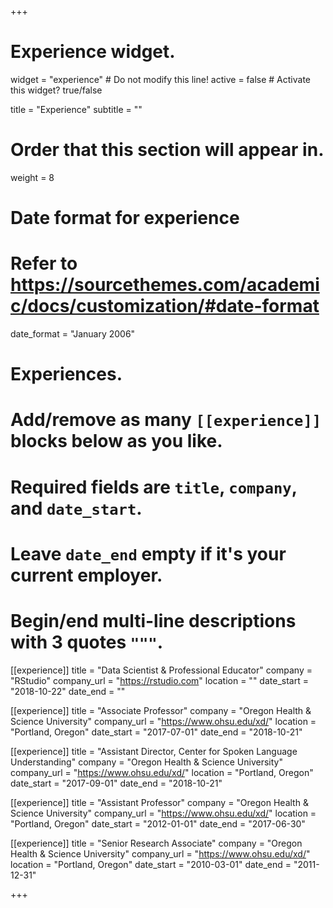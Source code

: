 +++
# Experience widget.
widget = "experience"  # Do not modify this line!
active = false  # Activate this widget? true/false

title = "Experience"
subtitle = ""

# Order that this section will appear in.
weight = 8

# Date format for experience
#   Refer to https://sourcethemes.com/academic/docs/customization/#date-format
date_format = "January 2006"

# Experiences.
#   Add/remove as many `[[experience]]` blocks below as you like.
#   Required fields are `title`, `company`, and `date_start`.
#   Leave `date_end` empty if it's your current employer.
#   Begin/end multi-line descriptions with 3 quotes `"""`.
[[experience]]
  title = "Data Scientist & Professional Educator"
  company = "RStudio"
  company_url = "https://rstudio.com"
  location = ""
  date_start = "2018-10-22"
  date_end = ""

[[experience]]
  title = "Associate Professor"
  company = "Oregon Health & Science University"
  company_url = "https://www.ohsu.edu/xd/"
  location = "Portland, Oregon"
  date_start = "2017-07-01"
  date_end = "2018-10-21"

[[experience]]
  title = "Assistant Director, Center for Spoken Language Understanding"
  company = "Oregon Health & Science University"
  company_url = "https://www.ohsu.edu/xd/"
  location = "Portland, Oregon"
  date_start = "2017-09-01"
  date_end = "2018-10-21"
  
[[experience]]
  title = "Assistant Professor"
  company = "Oregon Health & Science University"
  company_url = "https://www.ohsu.edu/xd/"
  location = "Portland, Oregon"
  date_start = "2012-01-01"
  date_end = "2017-06-30"
  
[[experience]]
  title = "Senior Research Associate"
  company = "Oregon Health & Science University"
  company_url = "https://www.ohsu.edu/xd/"
  location = "Portland, Oregon"
  date_start = "2010-03-01"
  date_end = "2011-12-31"


+++
